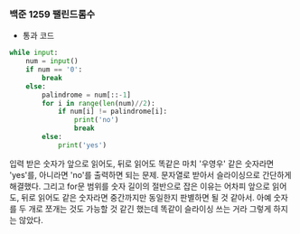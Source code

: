 ### 백준 1259 팰린드롬수
- 통과 코드
```python
while input:  
    num = input()  
    if num == '0':  
        break  
    else:  
        palindrome = num[::-1]  
        for i in range(len(num)//2):  
            if num[i] != palindrome[i]:  
                print('no')  
                break  
        else:  
            print('yes')
```
입력 받은 숫자가 앞으로 읽어도, 뒤로 읽어도 똑같은 마치 '우영우' 같은 숫자라면 'yes'를, 아니라면 'no'를 출력하면 되는 문제. 문자열로 받아서 슬라이싱으로 간단하게 해결했다. 그리고 for문 범위를 숫자 길이의 절반으로 잡은 이유는 어차피 앞으로 읽어도, 뒤로 읽어도 같은 숫자라면 중간까지만 동일한지 판별하면 될 것 같아서. 아예 숫자를 두 개로 쪼개는 것도 가능할 것 같긴 했는데 똑같이 슬라이싱 쓰는 거라 그렇게 하지는 않았다. 